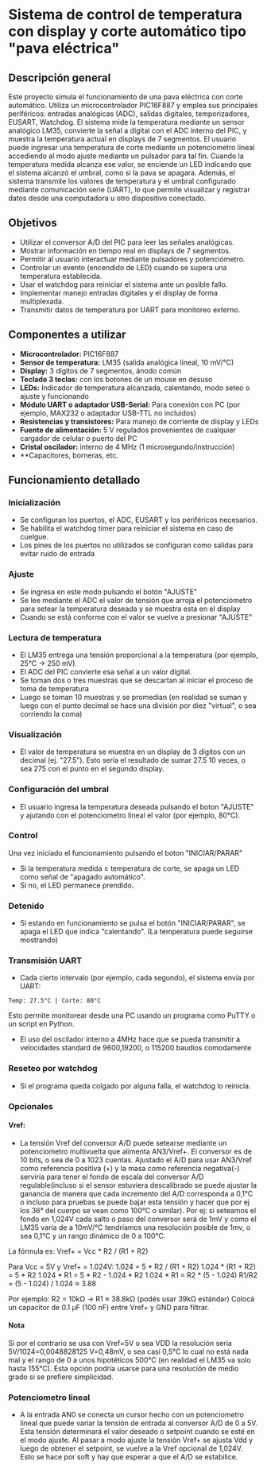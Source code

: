 # Sistema de control de temperatura con display y corte automático tipo "pava eléctrica"

## Descripción general
Este proyecto simula el funcionamiento de una pava eléctrica con corte automático. Utiliza un microcontrolador PIC16F887 y emplea sus principales periféricos: entradas analógicas (ADC), salidas digitales, temporizadores, EUSART,  Watchdog.
El sistema mide la temperatura mediante un sensor analógico LM35, convierte la señal a digital con el ADC interno del PIC, y muestra la temperatura actual en displays de 7 segmentos. El usuario puede ingresar una temperatura de corte mediante un potenciometro lineal accediendo al modo ajuste mediante un pulsador para tal fin. Cuando la temperatura medida alcanza ese valor, se enciende un LED indicando que el sistema alcanzó el umbral, como si la pava se apagara.
Además, el sistema transmite los valores de temperatura y el umbral configurado mediante comunicación serie (UART), lo que permite visualizar y registrar datos desde una computadora u otro dispositivo conectado.

## Objetivos
- Utilizar el conversor A/D del PIC para leer las señales analógicas.
- Mostrar información en tiempo real en displays de 7 segmentos.
- Permitir al usuario interactuar mediante pulsadores y potenciómetro.
- Controlar un evento (encendido de LED) cuando se supera una temperatura establecida.
- Usar el watchdog para reiniciar el sistema ante un posible fallo.
- Implementar manejo entradas digitales y el display de forma multiplexada.
- Transmitir datos de temperatura por UART para monitoreo externo.

## Componentes a utilizar
- **Microcontrolador:** PIC16F887
- **Sensor de temperatura:** LM35 (salida analógica lineal, 10 mV/°C)
- **Display:** 3 dígitos de 7 segmentos, ánodo común
- **Teclado 3 teclas:** con los botones de un mouse en desuso
- **LEDs:** Indicador de temperatura alcanzada, calentando, modo seteo o ajuste y funcionando
- **Módulo UART o adaptador USB-Serial:** Para conexión con PC (por ejemplo, MAX232 o adaptador USB-TTL no incluidos)
- **Resistencias y transistores:** Para manejo de corriente de display y LEDs
- **Fuente de alimentación:** 5 V regulados provenientes de cualquier cargador de celular o puerto del PC
- **Cristal oscilador:** interno de 4 MHz (1 microsegundo/instrucción)
- **Capacitores, borneras, etc.

## Funcionamiento detallado

### Inicialización
- Se configuran los puertos, el ADC, EUSART y los periféricos necesarios.
- Se habilita el watchdog timer para reiniciar el sistema en caso de cuelgue.
- Los pines de los puertos no utilizados se configuran como salidas para evitar ruido de entrada

### Ajuste
  - Se ingresa en este modo pulsando el botón "AJUSTE"
  - Se lee mediante el ADC el valor de tensión que arroja el potenciómetro para setear la temperatura deseada  y se muestra esta en el display
  - Cuando se está conforme con el valor se vuelve a presionar "AJUSTE"

### Lectura de temperatura
  - El LM35 entrega una tensión proporcional a la temperatura (por ejemplo, 25°C → 250 mV).
  - El ADC del PIC convierte esa señal a un valor digital.
  - Se toman dos o tres muestras que se descartan al iniciar el proceso de toma de temperatura
  - Luego se toman 10 muestras y se promedian (en realidad se suman y luego con el punto decimal se hace una división por diez "virtual", o sea corriendo la coma)

### Visualización
  - El valor de temperatura se muestra en un display de 3 dígitos con un decimal (ej. "27.5"). Esto sería el resultado de sumar 27.5 10 veces, o sea 275 con el punto en el segundo display.

### Configuración del umbral
  - El usuario ingresa la temperatura deseada pulsando el boton "AJUSTE" y ajutando con el potenciometro lineal el valor (por ejemplo, 80°C).

### Control
  Una vez iniciado el funcionamiento pulsando el boton "INICIAR/PARAR"
  - Si la temperatura medida ≥ temperatura de corte, se apaga un LED como señal de "apagado automático".
  - Si no, el LED permanece prendido.

### Detenido
  - Si estando en funcionamiento se pulsa el botón "INICIAR/PARAR", se apaga el LED que indica "calentando".
    (La temperatura puede seguirse mostrando)

### Transmisión UART
  - Cada cierto intervalo (por ejemplo, cada segundo), el sistema envía por UART:

  ```
  Temp: 27.5°C | Corte: 80°C
  ```

  Esto permite monitorear desde una PC usando un programa como PuTTY o un script en Python.

  - El uso del oscilador interno a 4MHz hace que se pueda transmitir a velocidades standard de 9600,19200, o 115200 baudios comodamente

### Reseteo por watchdog
  - Si el programa queda colgado por alguna falla, el watchdog lo reinicia.

### Opcionales

#### Vref:
  - La tensión Vref del conversor A/D puede setearse mediante un potenciometro multivuelta que alimenta AN3/Vref+. El conversor es de 10 bits, o sea de 0 a 1023 cuentas.
  Ajustado el A/D para usar AN3/Vref como referencia positiva (+) y la masa como referencia negativa(-) serviría para tener el fondo de escala del conversor A/D regulable(incluso si el sensor estuviera descalibrado se puede ajustar la ganancia de manera que cada incremento del A/D corresponda a 0,1°C o incluso para pruebas se puede bajar esta tensión y hacer que por ej los 36° del cuerpo se vean como 100°C o similar).
  Por ej: si seteamos el fondo en 1,024V cada salto o paso del conversor será de 1mV y como el LM35 varía de a 10mV/°C tendríamos una resolución posible de 1mv, o sea 0,1°C y un rango dinámico de 0 a 100°C.

  La fórmula es:
    Vref+ = Vcc * R2 / (R1 + R2)

  Para Vcc = 5V y Vref+ = 1.024V:
    1.024 = 5 * R2 / (R1 + R2)
    1.024 * (R1 + R2) = 5 * R2
    1.024 * R1 = 5 * R2 - 1.024 * R2
    1.024 * R1 = R2 * (5 - 1.024)
    R1/R2 = (5 - 1.024) / 1.024 ≈ 3.88

  Por ejemplo:
    R2 = 10kΩ → R1 ≈ 38.8kΩ (podés usar 39kΩ estándar)
    Colocá un capacitor de 0.1 μF (100 nF) entre Vref+ y GND para filtrar.

#### Nota
  Si por el contrario se usa con Vref=5V o sea VDD la resolución sería 5V/1024=0,0048828125 V=0,48mV, o sea casi 0,5°C lo cual no está nada mal y el rango de 0 a unos hipotéticos 500°C (en realidad el LM35 va solo hasta 155°C). Esta opción podría usarse para una resolución de medio grado si se prefiere simplicidad.

### Potenciometro lineal

  - A la entrada AN0 se conecta un cursor hecho con un potenciometro lineal que puede variar la tensión de entrada al conversor A/D de 0 a 5V. Esta tensión determinará el valor deseado o setpoint cuando se esté en el modo ajuste.
  Al pasar a modo ajuste la tensión Vref+ se ajusta Vdd y luego de obtener el setpoint, se vuelve a la Vref opcional de 1,024V. Esto se hace por soft y hay que esperar a que el A/D se estabilice.


